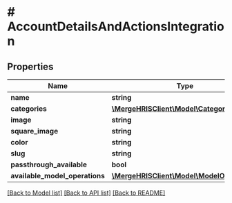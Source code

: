 # # AccountDetailsAndActionsIntegration

## Properties

Name | Type | Description | Notes
------------ | ------------- | ------------- | -------------
**name** | **string** |  |
**categories** | [**\MergeHRISClient\Model\CategoriesEnum**](CategoriesEnum.md) |  |
**image** | **string** |  | [optional]
**square_image** | **string** |  | [optional]
**color** | **string** |  |
**slug** | **string** |  |
**passthrough_available** | **bool** |  |
**available_model_operations** | [**\MergeHRISClient\Model\ModelOperation[]**](ModelOperation.md) |  | [optional]

[[Back to Model list]](../../README.md#models) [[Back to API list]](../../README.md#endpoints) [[Back to README]](../../README.md)

